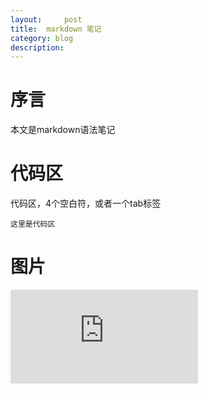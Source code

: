 ```yaml
---
layout:     post
title:	markdown 笔记
category: blog
description: 
---
```


# 序言
本文是markdown语法笔记

# 代码区
代码区，4个空白符，或者一个tab标签

	这里是代码区

# 图片
![not](http://sina.cn/***.img)
